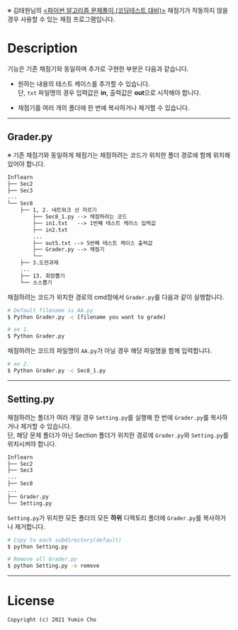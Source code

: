 ※ 김태원님의 [<파이썬 알고리즘 문제풀이 (코딩테스트 대비)>](https://www.inflearn.com/course/%ED%8C%8C%EC%9D%B4%EC%8D%AC-%EC%95%8C%EA%B3%A0%EB%A6%AC%EC%A6%98-%EB%AC%B8%EC%A0%9C%ED%92%80%EC%9D%B4-%EC%BD%94%EB%94%A9%ED%85%8C%EC%8A%A4%ED%8A%B8) 채점기가 작동하지 않을 경우 사용할 수 있는 채점 프로그램입니다. <br>

# Description
기능은 기존 채점기와 동일하며 추가로 구현한 부분은 다음과 같습니다. 
- 원하는 내용의 테스트 케이스를 추가할 수 있습니다. 
<br> 단, `txt` 파일명의 경우 입력값은 **in**, 출력값은 **out**으로 시작해야 합니다.

- 채점기를 여러 개의 폴더에 한 번에 복사하거나 제거할 수 있습니다. <br>

---

## Grader.py
※ 기존 채점기와 동일하게 채점기는 채점하려는 코드가 위치한 폴더 경로에 함께 위치해 있어야 합니다. 

```md
Inflearn
├── Sec2
├── Sec3
...
└── Sec8
    ├── 1, 2. 네트워크 선 자르기
        ├── Sec8_1.py --> 채점하려는 코드
        ├── in1.txt   --> 1번째 테스트 케이스 입력값
        ├── in2.txt
        ...
        ├── out5.txt --> 5번째 테스트 케이스 출력값
        ├── Grader.py --> 채점기
        └──
    ├── 3.도전과제
    ...
    ├── 13. 회장뽑기
    └── 소스뽑기
```

채점하려는 코드가 위치한 경로의 cmd창에서 `Grader.py`를 다음과 같이 실행합니다.

```bash
# Default filename is AA.py
$ Python Grader.py -c [filename you want to grade] 

# ex 1. 
$ Python Grader.py 
```

채점하려는 코드의 파일명이 `AA.py`가 아닐 경우 해당 파일명을 함께 입력합니다.
```bash
# ex 2. 
$ Python Grader.py -c Sec8_1.py
```

---

## Setting.py
채점하려는 폴더가 여러 개일 경우 `Setting.py`를 실행해 한 번에 `Grader.py`를 복사하거나 제거할 수 있습니다. 
<br>
단, 해당 문제 폴더가 아닌 Section 폴더가 위치한 경로에 `Grader.py`와 `Setting.py`를 위치시켜야 합니다.

```md
Inflearn
├── Sec2
├── Sec3
...
├── Sec8
...
├── Grader.py
└── Setting.py 

```

`Setting.py`가 위치한 모든 폴더의 모든 **하위** 디렉토리 폴더에 `Grader.py`를 복사하거나 제거합니다.

```bash
# Copy to each subdirectory(default)
$ python Setting.py

# Remove all Grader.py 
$ python Setting.py -o remove
```

---

# License
```
Copyright (c) 2021 Yumin Cho
```
